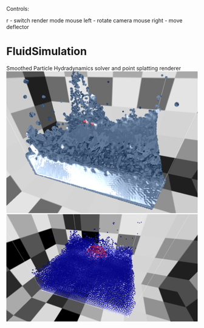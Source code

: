 Controls: 

r - switch render mode
mouse left - rotate camera
mouse right - move deflector

# FluidSimulation
Smoothed Particle Hydradynamics solver and point splatting renderer
![Alt text](https://github.com/Banteu/FluidSimulation/blob/master/scr1.png "Beauty render")
![Alt text](https://github.com/Banteu/FluidSimulation/blob/master/scr2.png "Particle render")
